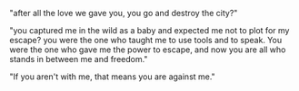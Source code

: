  "after all the love we gave you, you go and destroy the city?"
   

   "you captured me in the wild as a baby and expected me not to plot for my escape? you were the one who taught me to use tools and to speak. You were the one who gave me the power to escape, and now you are all who stands in between me and freedom."

"If you aren't with me, that means you are against me."